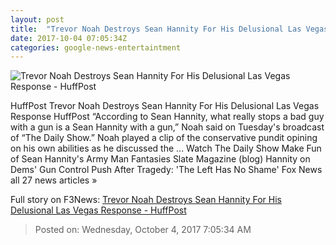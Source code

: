 ```yaml
---
layout: post
title:  "Trevor Noah Destroys Sean Hannity For His Delusional Las Vegas Response - HuffPost"
date: 2017-10-04 07:05:34Z
categories: google-news-entertaintment
---
```


![Trevor Noah Destroys Sean Hannity For His Delusional Las Vegas Response - HuffPost](https://img.huffingtonpost.com/asset/59d47882200000f815084f86.jpeg?cache=3censl8jn4&ops=1910_1000)

HuffPost Trevor Noah Destroys Sean Hannity For His Delusional Las Vegas Response HuffPost “According to Sean Hannity, what really stops a bad guy with a gun is a Sean Hannity with a gun,” Noah said on Tuesday's broadcast of “The Daily Show.” Noah played a clip of the conservative pundit opining on his own abilities as he discussed the ... Watch The Daily Show Make Fun of Sean Hannity's Army Man Fantasies Slate Magazine (blog) Hannity on Dems' Gun Control Push After Tragedy: 'The Left Has No Shame' Fox News all 27 news articles »


Full story on F3News: [Trevor Noah Destroys Sean Hannity For His Delusional Las Vegas Response - HuffPost](http://www.f3nws.com/n/nWdfPC)

> Posted on: Wednesday, October 4, 2017 7:05:34 AM
